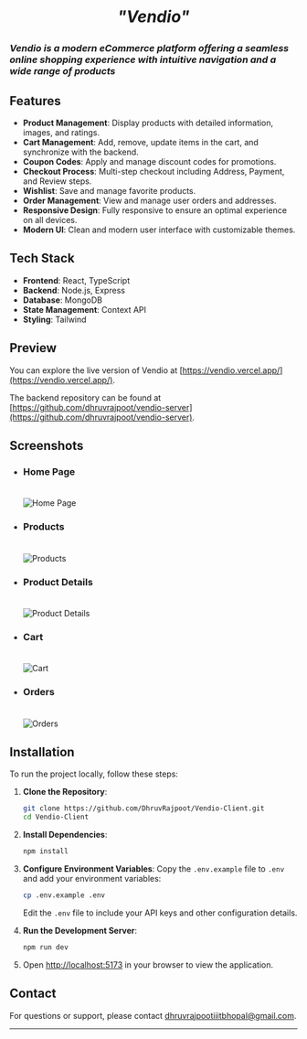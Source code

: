 # <p align="center">*"Vendio"*</p>

### *Vendio is a modern eCommerce platform offering a seamless online shopping experience with intuitive navigation and a wide range of products*

## Features

- **Product Management**: Display products with detailed information, images, and ratings.
- **Cart Management**: Add, remove, update items in the cart, and synchronize with the backend.
- **Coupon Codes**: Apply and manage discount codes for promotions.
- **Checkout Process**: Multi-step checkout including Address, Payment, and Review steps.
- **Wishlist**: Save and manage favorite products.
- **Order Management**: View and manage user orders and addresses.
- **Responsive Design**: Fully responsive to ensure an optimal experience on all devices.
- **Modern UI**: Clean and modern user interface with customizable themes.

## Tech Stack

- **Frontend**: React, TypeScript
- **Backend**: Node.js, Express
- **Database**: MongoDB
- **State Management**: Context API
- **Styling**: Tailwind


## Preview

You can explore the live version of Vendio at [https://vendio.vercel.app/](https://vendio.vercel.app/). 

The backend repository can be found at [https://github.com/dhruvrajpoot/vendio-server](https://github.com/dhruvrajpoot/vendio-server).

## Screenshots

- ### Home Page<br><br>
  ![Home Page](https://res.cloudinary.com/dp3kpqzce/image/upload/v1723859384/Screenshot_15_xrahh4.png)

- ### Products<br><br>
  ![Products](https://res.cloudinary.com/dp3kpqzce/image/upload/v1723859384/Screenshot_16_kmz1x3.png)

- ### Product Details<br><br>
  ![Product Details](https://res.cloudinary.com/dp3kpqzce/image/upload/v1723859385/Screenshot_17_x63u8a.png)

- ### Cart<br><br>
  ![Cart](https://res.cloudinary.com/dp3kpqzce/image/upload/v1723859384/Screenshot_18_dmndru.png)

- ### Orders<br><br>
  ![Orders](https://res.cloudinary.com/dp3kpqzce/image/upload/v1723859383/Screenshot_19_suryd0.png)


## Installation

To run the project locally, follow these steps:

1. **Clone the Repository**:
   ```bash
   git clone https://github.com/DhruvRajpoot/Vendio-Client.git
   cd Vendio-Client
   ```

2. **Install Dependencies**:
   ```bash
   npm install
   ```

3. **Configure Environment Variables**:
   Copy the `.env.example` file to `.env` and add your environment variables:
   ```bash
   cp .env.example .env
   ```
   Edit the `.env` file to include your API keys and other configuration details.

4. **Run the Development Server**:
   ```bash
   npm run dev
   ```

5. Open [http://localhost:5173](http://localhost:5173) in your browser to view the application.

## Contact

For questions or support, please contact [dhruvrajpootiiitbhopal@gmail.com](mailto:dhruvrajpootiiitbhopal@gmail.com).

---
